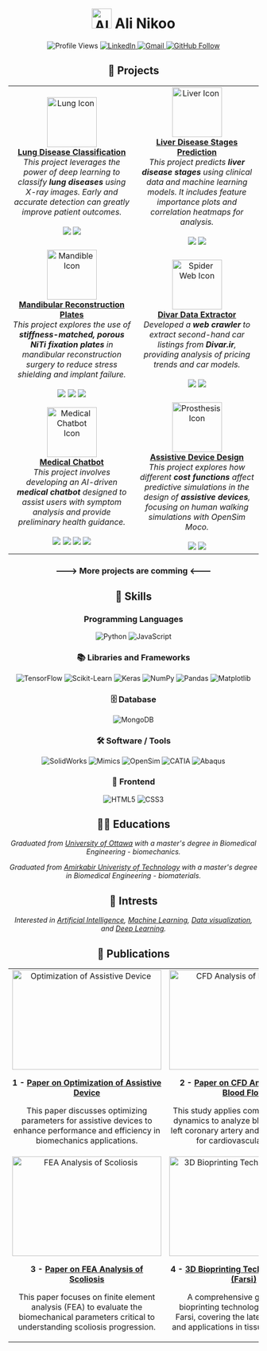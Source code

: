 <div align="center">

# **<img src="https://img.icons8.com/?size=100&id=xXaeGQn5sAFy&format=png&color=000000" alt="Ali" width="40" height="40"/> Ali Nikoo**

  <img src="https://komarev.com/ghpvc/?username=AliNikoo73&color=blue" alt="Profile Views"/>
  <a href="https://www.linkedin.com/in/alinik031">
    <img src="https://img.shields.io/badge/LinkedIn-0077B5?style=for-the-badge&logo=linkedin&logoColor=white" alt="LinkedIn"/>
  </a>
  <a href="mailto:a.nikoo90@gmail.com">
    <img src="https://img.shields.io/badge/Gmail-D14836?style=for-the-badge&logo=gmail&logoColor=white" alt="Gmail"/>
  </a>
  <a href="https://github.com/AliNikoo73">
    <img src="https://img.shields.io/github/followers/AliNikoo73?label=Follow&style=social" alt="GitHub Follow"/>
  </a>
</div>

<div align="center">

## 🚀 Projects

  <table>
    <tr>
      <td align="center" width="300">
        <img src="https://img.icons8.com/?size=100&id=9568&format=png&color=035CD7" alt="Lung Icon" width="100" height="100"/><br>
        <b><a href="https://github.com/AliNikoo73/Lung-Disease-Classification">Lung Disease Classification</a></b><br>
        <i>This project leverages the power of deep learning to classify <b>lung diseases</b> using X-ray images. Early and accurate detection can greatly improve patient outcomes.</i><br><br>
        <img src="https://img.shields.io/badge/-TensorFlow-FF6F00?style=for-the-badge&logo=tensorflow&logoColor=white"/>
        <img src="https://img.shields.io/badge/Python-3776AB?style=for-the-badge&logo=python&logoColor=white"/>
      </td>
      <td align="center" width="300">
        <img src="https://img.icons8.com/?size=100&id=20604&format=png&color=035CD7" alt="Liver Icon" width="100" height="100"/><br>
        <b><a href="https://github.com/AliNikoo73/Liver-Disease-Stage-Classification">Liver Disease Stages Prediction</a></b><br>
        <i>This project predicts <b>liver disease stages</b> using clinical data and machine learning models. It includes feature importance plots and correlation heatmaps for analysis.</i><br><br>
        <img src="https://img.shields.io/badge/Machine%20Learning-Scikit--learn-blue?style=for-the-badge&logo=scikit-learn"/>
        <img src="https://img.shields.io/badge/Python-3776AB?style=for-the-badge&logo=python&logoColor=white"/>
      </td>
      <tr>
      <td align="center" width="300">
        <img src="https://img.icons8.com/?size=100&id=pEh37L99VXjp&format=png&color=035CD7" alt="Mandible Icon" width="100" height="100"/><br>
        <b><a href="https://github.com/AliNikoo73/Mandibular-Reconstruction-Plate">Mandibular Reconstruction Plates</a></b><br>
        <i>This project explores the use of <b>stiffness-matched, porous NiTi fixation plates</b> in mandibular reconstruction surgery to reduce stress shielding and implant failure.</i><br><br>
        <img src="https://img.shields.io/badge/Finite%20Element%20Analysis-Abaqus-003366?style=for-the-badge&logo=abaqus&logoColor=white"/>
        <img src="https://img.shields.io/badge/CAD-SolidWorks-D22128?style=for-the-badge&logo=solidworks&logoColor=white"/>
        <img src="https://img.shields.io/badge/Mimics-008080?style=for-the-badge&logo=medical"/>
      </td>
      <td align="center" width="300">
        <img src="https://img.icons8.com/?size=100&id=10161&format=png&color=035CD7" alt="Spider Web Icon" width="100" height="100"/><br>
        <b><a href="https://github.com/AliNikoo73/Divar-Crawler-SecondHand-Cars-Listings">Divar Data Extractor</a></b><br>
        <i>Developed a <b>web crawler</b> to extract second-hand car listings from <b>Divar.ir</b>, providing analysis of pricing trends and car models.</i><br><br>
        <img src="https://img.shields.io/badge/Web%20Scraping-Selenium-brightgreen?style=for-the-badge&logo=selenium&logoColor=white"/>
        <img src="https://img.shields.io/badge/Python-3776AB?style=for-the-badge&logo=python&logoColor=white"/>
      </td>
      </tr>
    <tr>
      <td align="center" width="300">
        <img src="https://img.icons8.com/?size=100&id=4aUvAATdDLe5&format=png&color=035CD7" alt="Medical Chatbot Icon" width="100" height="100"/><br>
        <b><a href="https://github.com/AliNikoo73/Medical-Chatbot">Medical Chatbot</a></b><br>
        <i>This project involves developing an AI-driven <b>medical chatbot</b> designed to assist users with symptom analysis and provide preliminary health guidance.</i><br><br>
        <img src="https://img.shields.io/badge/NLP-GPT--2-blueviolet?style=for-the-badge&logo=openai"/>
        <img src="https://img.shields.io/badge/Python-3776AB?style=for-the-badge&logo=python&logoColor=white"/>
        <img src="https://img.shields.io/badge/GUI-PyQt5-41CD52?style=for-the-badge&logo=qt"/>
        <img src="https://img.shields.io/badge/MongoDB-47A248?style=for-the-badge&logo=mongodb&logoColor=white"/>
      </td>
      <td align="center" width="300">
        <img src="https://img.icons8.com/?size=100&id=VpbvKfQl83cP&format=png&color=035CD7" alt="Prosthesis Icon" width="100" height="100"/><br>
        <b><a href="https://github.com/AliNikoo73/Assistive-Device-Design">Assistive Device Design</a></b><br>
        <i>This project explores how different <b>cost functions</b> affect predictive simulations in the design of <b>assistive devices</b>, focusing on human walking simulations with OpenSim Moco.</i><br><br>
        <img src="https://img.shields.io/badge/Optimization-Optimization%20Techniques-green?style=for-the-badge&logo=google"/>
        <img src="https://img.shields.io/badge/OpenSim-Moco-blue?style=for-the-badge&logo=opensim&logoColor=white"/>
      </td>
    </tr>
  </table>

</div>

<div align="center">

### ---> More projects are comming <--- 

</div>



<!-- ### Projects

| Name | Description | Link | Icon |
| --- | --- | --- | --- |
| **Lung disease classification** | This project leverages the power of deep learning to classify **lung diseases** using X-ray images. Early and accurate detection of lung diseases can greatly improve patient outcomes, especially in resource-limited settings where such technology can augment healthcare delivery. | [Lung Disease Classifier](https://github.com/AliNikoo73/Lung-Disease-Classification) | ![Lung Icon](https://img.icons8.com/ios-filled/100/4a90e2/lungs.png) |
| **Liver disease stages prediction** | This project focuses on building a machine learning model to predict **liver disease stages** using clinical data. Various visualizations such as feature importance plots, correlation heatmaps, and box plots are generated to offer insights into the data and model behavior. | [Liver Disease Stage predictor](https://github.com/AliNikoo73/Liver-Disease-Stage-Classification) | ![Liver Icon](https://img.icons8.com/ios-filled/100/4a90e2/liver.png) |
| **Divar data extractor** | This project involves developing a **machine learning model** to analyze second-hand car listings gathered from **Divar.ir**, a popular Iranian online marketplace. | [Web crawler](https://github.com/AliNikoo73/Divar-Crawler-SecondHand-Cars-Listings) | ![Kijiji Icon](https://img.icons8.com/ios-filled/100/4a90e2/spiderweb.png) | -->
<!-- <img src="https://img.icons8.com/?size=100&id=xXaeGQn5sAFy&format=png&color=000000" alt="Ali" width="80" height="80"/> -->

<div align="center">

## 🧠 Skills

### Programming Languages
![Python](https://img.shields.io/badge/-Python-3776AB?style=for-the-badge&logo=python&logoColor=white)
![JavaScript](https://img.shields.io/badge/-JavaScript-F7DF1E?style=for-the-badge&logo=javascript&logoColor=black)

### 📚 Libraries and Frameworks
![TensorFlow](https://img.shields.io/badge/-TensorFlow-FF6F00?style=for-the-badge&logo=tensorflow&logoColor=white)
![Scikit-Learn](https://img.shields.io/badge/-Scikit--Learn-F7931E?style=for-the-badge&logo=scikit-learn&logoColor=white)
![Keras](https://img.shields.io/badge/-Keras-D00000?style=for-the-badge&logo=keras&logoColor=white)
![NumPy](https://img.shields.io/badge/-NumPy-013243?style=for-the-badge&logo=numpy&logoColor=white)
![Pandas](https://img.shields.io/badge/-Pandas-150458?style=for-the-badge&logo=pandas&logoColor=white)
![Matplotlib](https://img.shields.io/badge/-Matplotlib-ffffff?style=for-the-badge&logo=plotly&logoColor=black)

### 🗄️ Database
![MongoDB](https://img.shields.io/badge/-MongoDB-47A248?style=for-the-badge&logo=mongodb&logoColor=white)

### 🛠️ Software / Tools
![SolidWorks](https://img.shields.io/badge/-SolidWorks-FF0000?style=for-the-badge&logo=dassaultsystemes&logoColor=white)
![Mimics](https://img.shields.io/badge/-Mimics-0076D6?style=for-the-badge&logo=materialdesign&logoColor=white)
![OpenSim](https://img.shields.io/badge/-OpenSim-00BFFF?style=for-the-badge&logo=unity&logoColor=white)
![CATIA](https://img.shields.io/badge/-CATIA-005BAC?style=for-the-badge&logo=dassaultsystemes&logoColor=white)
![Abaqus](https://img.shields.io/badge/-Abaqus-002D72?style=for-the-badge&logo=dassaultsystemes&logoColor=white)
<!-- ![Tableau](https://img.shields.io/badge/-Tableau-E97627?style=for-the-badge&logo=tableau&logoColor=white)-->

### 🎨 Frontend
![HTML5](https://img.shields.io/badge/-HTML5-E34F26?style=for-the-badge&logo=html5&logoColor=white)
![CSS3](https://img.shields.io/badge/-CSS3-1572B6?style=for-the-badge&logo=css3&logoColor=white)

</div>

<div align="center">

## 👨‍🎓 Educations
*Graduated from [University of Ottawa](https://www.uottawa.ca/faculty-engineering/graduate-studies/programs/biomedical-engineering) with a master's degree in Biomedical Engineering - biomechanics.*

*Graduated from [Amirkabir Univeristy of Technology](https://aut.ac.ir) with a master's degree in Biomedical Engineering - biomaterials.*

## 🌟 Intrests
*Interested in [Artificial Intelligence](https://en.wikipedia.org/wiki/Artificial_intelligence), [Machine Learning](https://en.wikipedia.org/wiki/Machine_learning), [Data visualization](https://en.wikipedia.org/wiki/Data_visualization), and [Deep Learning](https://en.wikipedia.org/wiki/Deep_learning).*

<!-- ## 📝 Publications

*1 - [Paper on optimization of assistive device](https://www.mdpi.com/2073-8994/14/12/2534)*

*2 - [Paper on CFD Analysis of the Blood Flow](https://d1wqtxts1xzle7.cloudfront.net/93738357/pdf-libre.pdf?1667717060=&response-content-disposition=inline%3B+filename%3DCFD_Analysis_of_the_Blood_Flow_in_Left_C.pdf&Expires=1728622789&Signature=K8Av-bc4VgEVOkTXjZnzO1ApF3bX1a~X7M7V846p9wdkrEknu30FL5QsBXU-AJ9lMmwf-WSgqi1bwWQzAJXy1qDD8KxLylHl7reqfu2Ru4uEaNdAsBp4JWtL6eb9vbkOkqNdSfhntkKspbeBTkMJUeSyJYUF2ams~cobJRmBvwqkGrr8jBLSKoZvqbli~FkJ4h0zVZw3U3etAVWCQB8SwR5oJ6kV2aVOgm2aFJx1GVwh2CS4rT2SoNiLnMCprVvzp3C2VmAMKIbTU0L8oP814lqJbOfKjws0lwAUp~Zwz0zmfsvByZu497S~plDAJNzZlcgV7MgNQfLyUkOd9RwLmg__&Key-Pair-Id=APKAJLOHF5GGSLRBV4ZA)*

*3 - [Paper on FEA Analysis of Scoliosis](http://stm.e4journal.com/id/eprint/23/](https://d1wqtxts1xzle7.cloudfront.net/70656843/5-libre.pdf?1636075359=&response-content-disposition=inline%3B+filename%3DEvaluation_of_Useful_Biomechanical_Param.pdf&Expires=1728623062&Signature=WB7Svm0DJy3KNQr4nf0BvER~283qoMIunawnCVqxBq2G9dYmUfNcR-a2rZ3ixYXZvmYrI0vAG9bGlw~nf5q~ZZrFUNdAIDSmpRY~j0Po2zqkf3xYzNwJ8nGTWaEhXKo9KFmOTqXN1G~KECQjAWb1HK5w4XoOR8Ijg6GuvZ1euDiPNNZF36IkVDgvRFljv~iToWyZJ889PPIE8ov-pU48~oHPFBvSQOnhmNEqgqZhabN9WlRy46lGlg3ZECKs0WEL5gyLWHgpU936Uk7i7K0eIxDCDJjiWIPFD3TwA7MpDPooPjITLWcLx325cI2PF6CpMiUKdGHPtz5LCOFgehjlwA__&Key-Pair-Id=APKAJLOHF5GGSLRBV4ZA))*

*4 - [3D Bioprinting Technologies Book (Farsi)](https://ketabrooz.ir/shop/فناوری-چاپگرهای-زیستی-سه-بعدی/)* -->
<!--*4 - <img src="https://acecr.ac.ir/images/www/fa/news/original/2019/1568542992-1-.jpg" alt="3D Bioprinting Technologies Book" width="500" height="300"> 
<a href="https://ketabrooz.ir/shop/فناوری-چاپگرهای-زیستی-سه-بعدی/">Assistive Device Design</a>* -->


## 📝 Publications

<table>
  <tr>
    <td width="50%" align="center">
      <img src="https://media.licdn.com/dms/image/v2/D562DAQFLrc14yi8vuw/profile-treasury-image-shrink_800_800/profile-treasury-image-shrink_800_800/0/1728622804021?e=1729231200&v=beta&t=UU--LLHjrEojyNtEmoJkkKnBXL8k_oqOOM1kbkX5Jjc" alt="Optimization of Assistive Device" width="300", height="200">
      <p><strong>1 - <a href="https://www.mdpi.com/2073-8994/14/12/2534">Paper on Optimization of Assistive Device</a></strong></p>
      <p>This paper discusses optimizing parameters for assistive devices to enhance performance and efficiency in biomechanics applications.</p>
    </td>
    <td width="50%" align="center">
      <img src="https://media.licdn.com/dms/image/v2/D562DAQGWqf9EOpCA4A/profile-treasury-image-shrink_800_800/profile-treasury-image-shrink_800_800/0/1728621655384?e=1729227600&v=beta&t=mbM9gxa5SHqphEXm22P9THpZO0e2MTEIGjuAt9_1rtU" alt="CFD Analysis of Blood Flow" width="300", height="200">
      <p><strong>2 - <a href="https://d1wqtxts1xzle7.cloudfront.net/93738357/pdf-libre.pdf?1667717060=&response-content-disposition=inline%3B+filename%3DCFD_Analysis_of_the_Blood_Flow_in_Left_C.pdf&Expires=1728622789&Signature=K8Av-bc4VgEVOkTXjZnzO1ApF3bX1a~X7M7V846p9wdkrEknu30FL5QsBXU-AJ9lMmwf-WSgqi1bwWQzAJXy1qDD8KxLylHl7reqfu2Ru4uEaNdAsBp4JWtL6eb9vbkOkqNdSfhntkKspbeBTkMJUeSyJYUF2ams~cobJRmBvwqkGrr8jBLSKoZvqbli~FkJ4h0zVZw3U3etAVWCQB8SwR5oJ6kV2aVOgm2aFJx1GVwh2CS4rT2SoNiLnMCprVvzp3C2VmAMKIbTU0L8oP814lqJbOfKjws0lwAUp~Zwz0zmfsvByZu497S~plDAJNzZlcgV7MgNQfLyUkOd9RwLmg__&Key-Pair-Id=APKAJLOHF5GGSLRBV4ZA">Paper on CFD Analysis of the Blood Flow</a></strong></p>
      <p>This study applies computational fluid dynamics to analyze blood flow in the left coronary artery and its implications for cardiovascular health.</p>
    </td>
  </tr>
  <tr>
    <td width="50%" align="center">
      <img src="https://media.licdn.com/dms/image/v2/D562DAQHN_xM_0hoMHA/profile-treasury-image-shrink_800_800/profile-treasury-image-shrink_800_800/0/1728621673516?e=1729231200&v=beta&t=LnJ9Fz3FQeR60laMkHDSZQgQh2PJAq6z0UMOpCVDUA8" alt="FEA Analysis of Scoliosis" width="300", height="200">
      <p><strong>3 - <a href="http://stm.e4journal.com/id/eprint/23/](https://d1wqtxts1xzle7.cloudfront.net/70656843/5-libre.pdf?1636075359=&response-content-disposition=inline%3B+filename%3DEvaluation_of_Useful_Biomechanical_Param.pdf&Expires=1728623062&Signature=WB7Svm0DJy3KNQr4nf0BvER~283qoMIunawnCVqxBq2G9dYmUfNcR-a2rZ3ixYXZvmYrI0vAG9bGlw~nf5q~ZZrFUNdAIDSmpRY~j0Po2zqkf3xYzNwJ8nGTWaEhXKo9KFmOTqXN1G~KECQjAWb1HK5w4XoOR8Ijg6GuvZ1euDiPNNZF36IkVDgvRFljv~iToWyZJ889PPIE8ov-pU48~oHPFBvSQOnhmNEqgqZhabN9WlRy46lGlg3ZECKs0WEL5gyLWHgpU936Uk7i7K0eIxDCDJjiWIPFD3TwA7MpDPooPjITLWcLx325cI2PF6CpMiUKdGHPtz5LCOFgehjlwA__&Key-Pair-Id=APKAJLOHF5GGSLRBV4ZA)">Paper on FEA Analysis of Scoliosis</a></strong></p>
      <p>This paper focuses on finite element analysis (FEA) to evaluate the biomechanical parameters critical to understanding scoliosis progression.</p>
    </td>
    <td width="50%" align="center">
      <img src="https://media.licdn.com/dms/image/v2/D562DAQG_fwqd8PZ7Fg/profile-treasury-image-shrink_1920_1920/profile-treasury-image-shrink_1920_1920/0/1728621642059?e=1729227600&v=beta&t=XsDVJERVjZowJu6Ypww-9-RNGsMR5eHpSwG_a1r_hj8" alt="3D Bioprinting Technologies Book" width="300", height="200">
      <p><strong>4 - <a href="https://ketabrooz.ir/shop/فناوری-چاپگرهای-زیستی-سه-بعدی/"> 3D Bioprinting Technologies Book (Farsi) </a></strong></p>
      <p>A comprehensive guide on 3D bioprinting technologies, written in Farsi, covering the latest innovations and applications in tissue engineering.</p>
    </td>
  </tr>
</table>

</div>

<!-- <div align="center">

### Status - Language - Contribution

[![Top Langs](https://github-readme-stats.vercel.app/api/top-langs/?username=AliNikoo73&layout=compact&theme=default)](https://github.com/AliNikoo73)

[![Ali's GitHub stats](https://github-readme-stats.vercel.app/api?username=AliNikoo73&show_icons=true&theme=default)](https://github.com/AliNikoo73)

[![GitHub Streak](https://streak-stats.demolab.com?user=AliNikoo73&theme=default)](https://git.io/streak-stats)

</div> -->


<!-- ![Profile Views](https://komarev.com/ghpvc/?username=AliNikoo73&color=blue)
[![LinkedIn](https://img.shields.io/badge/LinkedIn-0077B5?style=for-the-badge&logo=linkedin&logoColor=white)](https://www.linkedin.com/in/alinik031)
[![Gmail](https://img.shields.io/badge/Gmail-D14836?style=for-the-badge&logo=gmail&logoColor=white)](mailto:a.nikoo90@gmail.com)
[![GitHub Follow](https://img.shields.io/github/followers/AliNikoo73?label=Follow&style=social)](https://github.com/AliNikoo73)
[![Instagram](https://img.shields.io/badge/Instagram-E4405F?style=for-the-badge&logo=instagram&logoColor=white)](https://www.instagram.com/alinikoo2020)

- 👨‍🎓 **Graduated from the University of Ottawa with a master's degree in Biomedical Engineering.**
- 📊 **Interested in AI, Machine Learning, Data visualization, and Deep Learning.**

## Skills

### Programming Languages
![Python](https://img.shields.io/badge/-Python-3776AB?style=for-the-badge&logo=python&logoColor=white)
![JavaScript](https://img.shields.io/badge/-JavaScript-F7DF1E?style=for-the-badge&logo=javascript&logoColor=black)

### Libraries and Frameworks
![PyTorch](https://img.shields.io/badge/-PyTorch-EE4C2C?style=for-the-badge&logo=pytorch&logoColor=white)
![TensorFlow](https://img.shields.io/badge/-TensorFlow-FF6F00?style=for-the-badge&logo=tensorflow&logoColor=white)
![Scikit-Learn](https://img.shields.io/badge/-Scikit--Learn-F7931E?style=for-the-badge&logo=scikit-learn&logoColor=white)
![Keras](https://img.shields.io/badge/-Keras-D00000?style=for-the-badge&logo=keras&logoColor=white)
![NumPy](https://img.shields.io/badge/-NumPy-013243?style=for-the-badge&logo=numpy&logoColor=white)
![Pandas](https://img.shields.io/badge/-Pandas-150458?style=for-the-badge&logo=pandas&logoColor=white)
![Matplotlib](https://img.shields.io/badge/-Matplotlib-ffffff?style=for-the-badge&logo=Matplotlib&logoColor=black)

### Backend
![Django](https://img.shields.io/badge/-Django-092E20?style=for-the-badge&logo=django&logoColor=white)

### Database
![MongoDB](https://img.shields.io/badge/-MongoDB-47A248?style=for-the-badge&logo=mongodb&logoColor=white)

### Cloud Computing
![Amazon AWS](https://img.shields.io/badge/-Amazon%20AWS-232F3E?style=for-the-badge&logo=amazon-aws&logoColor=white)
![Amazon S3](https://img.shields.io/badge/-Amazon%20S3-569A31?style=for-the-badge&logo=amazon-s3&logoColor=white)

### Software / Tools
![Git](https://img.shields.io/badge/-Git-F05032?style=for-the-badge&logo=git&logoColor=white)
![Tableau](https://img.shields.io/badge/-Tableau-E97627?style=for-the-badge&logo=tableau&logoColor=white)

### Frontend
![HTML5](https://img.shields.io/badge/-HTML5-E34F26?style=for-the-badge&logo=html5&logoColor=white)
![CSS3](https://img.shields.io/badge/-CSS3-1572B6?style=for-the-badge&logo=css3&logoColor=white)

### Status - Language - Contribution

[![Top Langs](https://github-readme-stats.vercel.app/api/top-langs/?username=AliNikoo73&layout=compact&theme=default)](https://github.com/AliNikoo73)

[![Ali's GitHub stats](https://github-readme-stats.vercel.app/api?username=AliNikoo73&show_icons=true&theme=default)](https://github.com/AliNikoo73)

[![GitHub Streak](https://streak-stats.demolab.com?user=AliNikoo73&theme=default)](https://git.io/streak-stats)-->
